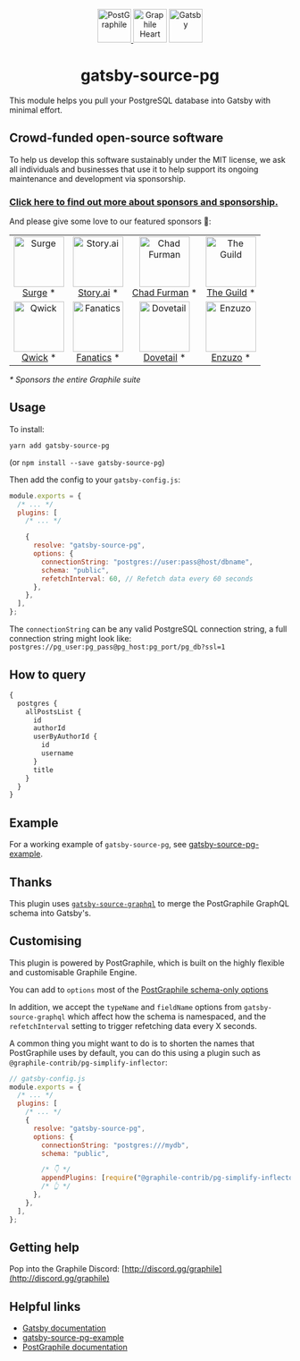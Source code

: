 <p align="center">
  <a href="https://www.graphile.org/postgraphile/">
    <img alt="PostGraphile" src="https://www.graphile.org/images/postgraphile.optimized.svg" width="60" />
  </a>
  <img alt="Graphile Heart" src="https://www.graphile.org/images/graphile.optimized.svg" width="60" />
  <a href="https://www.gatsbyjs.org">
    <img alt="Gatsby" src="https://www.gatsbyjs.com/Gatsby-Monogram.svg" width="60" />
  </a>
</p>

<h1 align="center">
  gatsby-source-pg
</h1>

This module helps you pull your PostgreSQL database into Gatsby with minimal
effort.

<!-- SPONSORS_BEGIN -->

## Crowd-funded open-source software

To help us develop this software sustainably under the MIT license, we ask all
individuals and businesses that use it to help support its ongoing maintenance
and development via sponsorship.

### [Click here to find out more about sponsors and sponsorship.](https://www.graphile.org/sponsor/)

And please give some love to our featured sponsors 🤩:

<table><tr>
<td align="center"><a href="https://surge.io/"><img src="https://graphile.org/images/sponsors/surge.png" width="90" height="90" alt="Surge" /><br />Surge</a> *</td>
<td align="center"><a href="https://storyscript.com/?utm_source=postgraphile"><img src="https://graphile.org/images/sponsors/storyscript.png" width="90" height="90" alt="Story.ai" /><br />Story.ai</a> *</td>
<td align="center"><a href="http://chads.website"><img src="https://graphile.org/images/sponsors/chadf.png" width="90" height="90" alt="Chad Furman" /><br />Chad Furman</a> *</td>
<td align="center"><a href="https://www.the-guild.dev/"><img src="https://graphile.org/images/sponsors/theguild.png" width="90" height="90" alt="The Guild" /><br />The Guild</a> *</td>
</tr><tr>
<td align="center"><a href="https://qwick.com/"><img src="https://graphile.org/images/sponsors/qwick.png" width="90" height="90" alt="Qwick" /><br />Qwick</a> *</td>
<td align="center"><a href="https://www.fanatics.com/"><img src="https://graphile.org/images/sponsors/fanatics.png" width="90" height="90" alt="Fanatics" /><br />Fanatics</a> *</td>
<td align="center"><a href="https://dovetailapp.com/"><img src="https://graphile.org/images/sponsors/dovetail.png" width="90" height="90" alt="Dovetail" /><br />Dovetail</a> *</td>
<td align="center"><a href="https://www.enzuzo.com/"><img src="https://graphile.org/images/sponsors/enzuzo.png" width="90" height="90" alt="Enzuzo" /><br />Enzuzo</a> *</td>
</tr></table>

<em>\* Sponsors the entire Graphile suite</em>

<!-- SPONSORS_END -->

## Usage

To install:

```
yarn add gatsby-source-pg
```

(or `npm install --save gatsby-source-pg`)

Then add the config to your `gatsby-config.js`:

```js
module.exports = {
  /* ... */
  plugins: [
    /* ... */

    {
      resolve: "gatsby-source-pg",
      options: {
        connectionString: "postgres://user:pass@host/dbname",
        schema: "public",
        refetchInterval: 60, // Refetch data every 60 seconds
      },
    },
  ],
};
```

The `connectionString` can be any valid PostgreSQL connection string, a full
connection string might look like:
`postgres://pg_user:pg_pass@pg_host:pg_port/pg_db?ssl=1`

## How to query

```graphql
{
  postgres {
    allPostsList {
      id
      authorId
      userByAuthorId {
        id
        username
      }
      title
    }
  }
}
```

## Example

For a working example of `gatsby-source-pg`, see
[gatsby-source-pg-example](https://github.com/graphile/gatsby-source-pg-example).

## Thanks

This plugin uses
[`gatsby-source-graphql`](https://github.com/gatsbyjs/gatsby/tree/master/packages/gatsby-source-graphql#readme)
to merge the PostGraphile GraphQL schema into Gatsby's.

## Customising

This plugin is powered by PostGraphile, which is built on the highly flexible
and customisable Graphile Engine.

You can add to `options` most of the
[PostGraphile schema-only options](https://www.graphile.org/postgraphile/usage-schema/#api-createpostgraphileschemapgconfig-schemaname-options)

In addition, we accept the `typeName` and `fieldName` options from
`gatsby-source-graphql` which affect how the schema is namespaced, and the
`refetchInterval` setting to trigger refetching data every X seconds.

A common thing you might want to do is to shorten the names that PostGraphile
uses by default, you can do this using a plugin such as
`@graphile-contrib/pg-simplify-inflector`:

```js
// gatsby-config.js
module.exports = {
  /* ... */
  plugins: [
    /* ... */
    {
      resolve: "gatsby-source-pg",
      options: {
        connectionString: "postgres:///mydb",
        schema: "public",

        /* 👇 */
        appendPlugins: [require("@graphile-contrib/pg-simplify-inflector")],
        /* 👆 */
      },
    },
  ],
};
```

## Getting help

Pop into the Graphile Discord:
[http://discord.gg/graphile](http://discord.gg/graphile)

## Helpful links

- [Gatsby documentation](https://www.gatsbyjs.org/)
- [gatsby-source-pg-example](https://github.com/graphile/gatsby-source-pg-example/)
- [PostGraphile documentation](https://www.graphile.org/postgraphile/)

